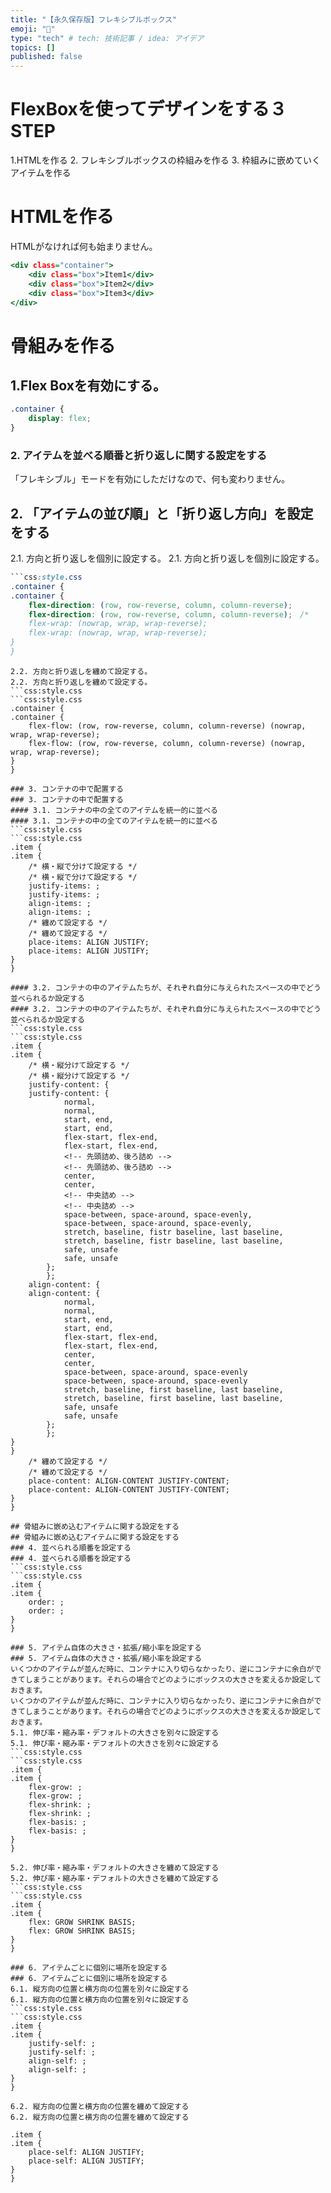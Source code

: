 ```yaml
---
title: "【永久保存版】フレキシブルボックス"
emoji: "🎃"
type: "tech" # tech: 技術記事 / idea: アイデア
topics: []
published: false
---
```

# FlexBoxを使ってデザインをする３STEP
1.HTMLを作る
2. フレキシブルボックスの枠組みを作る
3. 枠組みに嵌めていくアイテムを作る
# HTMLを作る
HTMLがなければ何も始まりません。

```html:index.html
<div class="container">
    <div class="box">Item1</div>
    <div class="box">Item2</div>
    <div class="box">Item3</div>
</div>
```

# 骨組みを作る
## 1.Flex Boxを有効にする。
```css:style.css
.container {
    display: flex;
}
```
### 2. アイテムを並べる順番と折り返しに関する設定をする
「フレキシブル」モードを有効にしただけなので、何も変わりません。
## 2. 「アイテムの並び順」と「折り返し方向」を設定をする
2.1. 方向と折り返しを個別に設定する。
2.1. 方向と折り返しを個別に設定する。
```css:style.css
```css:style.css
.container {
.container {
    flex-direction: (row, row-reverse, column, column-reverse);
    flex-direction: (row, row-reverse, column, column-reverse);　/* 
    flex-wrap: (nowrap, wrap, wrap-reverse);
    flex-wrap: (nowrap, wrap, wrap-reverse);
}
}
```
```
2.2. 方向と折り返しを纏めて設定する。
2.2. 方向と折り返しを纏めて設定する。
```css:style.css
```css:style.css
.container {
.container {
    flex-flow: (row, row-reverse, column, column-reverse) (nowrap, wrap, wrap-reverse);
    flex-flow: (row, row-reverse, column, column-reverse) (nowrap, wrap, wrap-reverse);
}
}
```
```
### 3. コンテナの中で配置する
### 3. コンテナの中で配置する
#### 3.1. コンテナの中の全てのアイテムを統一的に並べる
#### 3.1. コンテナの中の全てのアイテムを統一的に並べる
```css:style.css
```css:style.css
.item {
.item {
    /* 横・縦で分けて設定する */
    /* 横・縦で分けて設定する */
    justify-items: ;
    justify-items: ;
    align-items: ;
    align-items: ;
    /* 纏めて設定する */
    /* 纏めて設定する */
    place-items: ALIGN JUSTIFY;
    place-items: ALIGN JUSTIFY;
}
}
```
```
#### 3.2. コンテナの中のアイテムたちが、それぞれ自分に与えられたスペースの中でどう並べられるか設定する
#### 3.2. コンテナの中のアイテムたちが、それぞれ自分に与えられたスペースの中でどう並べられるか設定する
```css:style.css
```css:style.css
.item {
.item {
    /* 横・縦分けて設定する */
    /* 横・縦分けて設定する */
    justify-content: {
    justify-content: {
            normal,
            normal,
            start, end,
            start, end,
            flex-start, flex-end,
            flex-start, flex-end,
            <!-- 先頭詰め、後ろ詰め -->
            <!-- 先頭詰め、後ろ詰め -->
            center,
            center,
            <!-- 中央詰め -->
            <!-- 中央詰め -->
            space-between, space-around, space-evenly,
            space-between, space-around, space-evenly,
            stretch, baseline, fistr baseline, last baseline,
            stretch, baseline, fistr baseline, last baseline,
            safe, unsafe
            safe, unsafe
        };
        };
    align-content: {
    align-content: {
            normal,
            normal,
            start, end,
            start, end,
            flex-start, flex-end,
            flex-start, flex-end,
            center,
            center,
            space-between, space-around, space-evenly
            space-between, space-around, space-evenly
            stretch, baseline, first baseline, last baseline,
            stretch, baseline, first baseline, last baseline,
            safe, unsafe
            safe, unsafe
        };
        };
}
}
    /* 纏めて設定する */
    /* 纏めて設定する */
    place-content: ALIGN-CONTENT JUSTIFY-CONTENT;
    place-content: ALIGN-CONTENT JUSTIFY-CONTENT;
}
}
```
```
## 骨組みに嵌め込むアイテムに関する設定をする
## 骨組みに嵌め込むアイテムに関する設定をする
### 4. 並べられる順番を設定する
### 4. 並べられる順番を設定する
```css:style.css
```css:style.css
.item {
.item {
    order: ;
    order: ;
}
}
```
```
### 5. アイテム自体の大きさ・拡張/縮小率を設定する
### 5. アイテム自体の大きさ・拡張/縮小率を設定する
いくつかのアイテムが並んだ時に、コンテナに入り切らなかったり、逆にコンテナに余白ができてしまうことがあります。それらの場合でどのようにボックスの大きさを変えるか設定しておきます。
いくつかのアイテムが並んだ時に、コンテナに入り切らなかったり、逆にコンテナに余白ができてしまうことがあります。それらの場合でどのようにボックスの大きさを変えるか設定しておきます。
5.1. 伸び率・縮み率・デフォルトの大きさを別々に設定する
5.1. 伸び率・縮み率・デフォルトの大きさを別々に設定する
```css:style.css
```css:style.css
.item {
.item {
    flex-grow: ;
    flex-grow: ;
    flex-shrink: ;
    flex-shrink: ;
    flex-basis: ;
    flex-basis: ;
}
}
```
```
5.2. 伸び率・縮み率・デフォルトの大きさを纏めて設定する
5.2. 伸び率・縮み率・デフォルトの大きさを纏めて設定する
```css:style.css
```css:style.css
.item {
.item {
    flex: GROW SHRINK BASIS;
    flex: GROW SHRINK BASIS;
}
}
```
```
### 6. アイテムごとに個別に場所を設定する
### 6. アイテムごとに個別に場所を設定する
6.1. 縦方向の位置と横方向の位置を別々に設定する
6.1. 縦方向の位置と横方向の位置を別々に設定する
```css:style.css
```css:style.css
.item {
.item {
    justify-self: ;
    justify-self: ;
    align-self: ;
    align-self: ;
}
}
```
```
6.2. 縦方向の位置と横方向の位置を纏めて設定する
6.2. 縦方向の位置と横方向の位置を纏めて設定する
```
```
.item {
.item {
    place-self: ALIGN JUSTIFY;
    place-self: ALIGN JUSTIFY;
}
}
```
```
